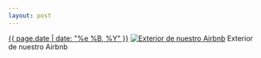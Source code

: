 ```yaml
---
layout: post
---
```


<p>
  <time><a href="/70">{{ page.date | date: "%e %B, %Y" }}</a></time>
  <a href="/70"><img src="{{ site.assets_url }}/70-640.jpg" srcset="{{ site.assets_url }}/70-1280.jpg 1280w, {{ site.assets_url }}/70-960.jpg 960w, {{ site.assets_url }}/70-640.jpg 640w, {{ site.assets_url }}/70-320.jpg 320w" sizes="(min-width: 700px) 50vw, calc(100vw - 2rem)" alt="Exterior de nuestro Airbnb" /></a>
  <span>Exterior de nuestro Airbnb</span>
</p>
